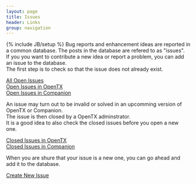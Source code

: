 ```yaml
---
layout: page
title: Issues 
header: Links
group: navigation
---
```

{% include JB/setup %}
Bug reports and enhancement ideas are reported in a common database. The posts in the database are refered to as "issues".  
If you you want to contribute a new idea or report a problem, you can add an issue to the database.  
The first step is to check so that the issue does not already exist.   
 
[All Open Issues](https://github.com/opentx/opentx/issues)  
[Open Issues in OpenTX](https://github.com/opentx/opentx/issues?labels=Radio+Firmware&page=1&state=open)  
[Open Issues in Companion](https://github.com/opentx/opentx/issues?labels=Companion9x&page=1&state=open)  

An issue may turn out to be invalid or solved in an upcomming version of OpenTX or Companion.  
The issue is then closed by a OpenTX adminstrator.  
It is a good idea to also check the closed issues before  you open a new one.  
 
[Closed Issues in OpenTX](https://github.com/opentx/opentx/issues?labels=Radio+Firmware&page=1&state=closed)  
[Closed Issues in Companion](https://github.com/opentx/opentx/issues?labels=Companion9x&page=1&state=closed)  

When you are shure that your issue is a new one, you can go ahead and add it to the database.  

[Create New Issue](https://github.com/opentx/opentx/issues/new)  


